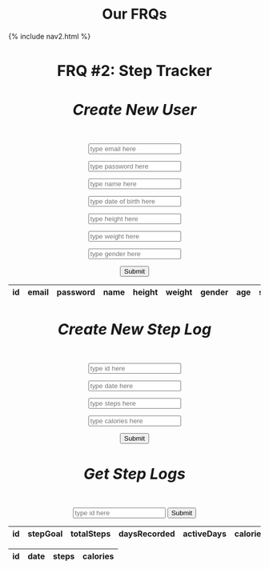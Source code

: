 <br>
<br>
<h1 style ="text-align: center">Our FRQs</h1>

<div id="title">
{% include nav2.html %}
</div>

<h1 style="text-align: center; font-size: 30px">
      FRQ
      <span style="font-weight: bold">#2: Step Tracker</span>
    </h1>

<div style="margin: 0 auto; text-align: center">
  <h5 style="text-align: center; font-size: 30px">
    Create New User
  </h5>
  <form method="POST" id="newUserForm">
    <p>
      <input
        type="email"
        name="email"
        id="email"
        placeholder="type email here"
        class="text"
      />
    </p>
    <p>
      <input 
        type="password" 
        name="password" 
        id="password" 
        placeholder="type password here"
        class="text"
      />
    </p>
    <p>
      <input
        type="text"
        name="name"
        id="name"
        placeholder="type name here"
      />
    </p>
    <p>
      <input
        type="text"
        name="dob"
        id="dob"
        placeholder="type date of birth here"
      />
    <p>
      <input
        type="text"
        name="height"
        id="height"
        placeholder="type height here"
      />
    </p>
    <p>
      <input 
        type="text" 
        name="weight" 
        id="weight" 
        placeholder="type weight here"
      />
    </p>
    <p>
      <input
        type="text"
        name="gender"
        id="gender"
        placeholder="type gender here"
      />
    </p>
    <input value="Submit" type="submit" class="button"/>
  <form>

  <p id="bruh"></p>
  <table id = "users">
    <thead>
      <tr>
        <th>id</th>
        <th>email</th>
        <th>password</th>
        <th>name</th>
        <th>height</th>
        <th>weight</th>
        <th>gender</th>
        <th>age</th>
        <th>stepgoal</th>
      </tr>
    </thead>
    <tbody></tbody>
  </table>

  <h5 style="text-align: center; font-size: 30px">
    Create New Step Log
  </h5>
  <form method="POST" id="newStepLogForm">
    <p>
      <input
        type="text"
        name="id"
        id="id"
        placeholder="type id here"
      />
    <p>
      <input
        type="text"
        name="date"
        id="date"
        placeholder="type date here"
      />
    <p>
      <input
        type="text"
        name="steps"
        id="steps"
        placeholder="type steps here"
      />
    <p>
      <input
        type="text"
        name="calories"
        id="calories"
        placeholder="type calories here"
      />
    </p>
    <input value="Submit" type="submit" class="button"/>
  <form>

  <h5 style="text-align: center; font-size: 30px">
    Get Step Logs
  </h5>
  <form method="POST" id="getStepLogForm">
      <input
        type="text"
        name="id"
        id="idInput"
        placeholder="type id here"
      />
    <input value="Submit" type="submit" class="button"/>
  <form>

  <p id="bruh"></p>
  <table id = "stepLogReport">
    <thead>
      <tr>
        <th>id</th>
        <th>stepGoal</th>
        <th>totalSteps</th>
        <th>daysRecorded</th>
        <th>activeDays</th>
        <th>caloriesConsumed</th>
        <th>caloriesBurnt</th>
        <th>netCalories</th>
        <th>netWeightReport</th>
      </tr>
    </thead>
    <tbody></tbody>
  </table>

  <p id="bruh"></p>
  <table id = "stepLogStats">
    <thead>
      <tr>
        <th>id</th>
        <th>date</th>
        <th>steps</th>
        <th>calories</th>
      </tr>
    </thead>
    <tbody></tbody>
  </table>
<div>

<script>
  // on submit, api call sends json for updated entry to be sent
      function submitform(event) {
        event.preventDefault();

        // forms data
        const data = new FormData(event.target);

        const queryString = new URLSearchParams(data).toString();
        
        fetch("https://f1.aadit.dev/api/person/post/?" + queryString, {
          method: "POST",
          mode: "no-cors",
          headers: {
            "Content-Type": "application/json"
          }
        })
        
        const form = document.getElementById("newUserForm");
        form.reset();
      }

      const form = document.getElementById("newUserForm");
      form.addEventListener("submit", submitform);
  
  // prepare HTML user container for new output
  const userContainer = document.getElementById("users");
  const stepTrackerContainer = document.getElementById("steptracker");

  // prepare fetch options
  const url = "https://f1.aadit.dev/api/person/";

  // not needed
  const options = {
      method: 'GET', // *GET, POST, PUT, DELETE, etc.
      mode: 'cors', // no-cors, *cors, same-origin
      cache: 'default', // *default, no-cache, reload, force-cache, only-if-cached
      credentials: 'omit', // include, *same-origin, omit
      headers: {
      'Content-Type': 'application/json'
      // 'Content-Type': 'application/x-www-form-urlencoded',
      },
  };

  // not needed
  const putOptions = {
      method: 'PUT', // *GET, POST, PUT, DELETE, etc.
      mode: 'cors', // no-cors, *cors, same-origin
      cache: 'default', // *default, no-cache, reload, force-cache, only-if-cached
      credentials: 'omit', // include, *same-origin, omit
      headers: {
      'Content-Type': 'application/json'
      // 'Content-Type': 'application/x-www-form-urlencoded',
      },
  };

  // for nicky follow this example
  function listIDS() {
    // fetch the API
    fetch(url, options)
      // response is a RESTful "promise" on any successful fetch
      .then(response => {
        // check for response errors
        if (response.status !== 200) {
            const errorMsg = 'Database response error: ' + response.status;
            console.log(errorMsg);
            const tr = document.createElement("tr");
            const td = document.createElement("td");
            td.innerHTML = errorMsg;
            tr.appendChild(td);
            userContainer.appendChild(tr);
            return;
        }
        // valid response will have json data
        response.json().then(data => {
            for (const row of data) {

              const tr = document.createElement("tr");

              const id = document.createElement("td");
              const email = document.createElement("td");
              const password = document.createElement("td");
              const name = document.createElement("td");
              const height = document.createElement("td");
              const weight = document.createElement("td");
              const gender = document.createElement("td");
              const age = document.createElement("td");
              const stepgoal = document.createElement("td");

              id.innerHTML = row.id;
              email.innerHTML = row.email;
              password.innerHTML = row.password;
              name.innerHTML = row.name;
              height.innerHTML = row.height;
              weight.innerHTML = row.weight;
              gender.innerHTML = row.gender;
              age.innerHTML = row.age;
              stepgoal.innerHTML = row.stepgoal;

              tr.appendChild(id);
              tr.appendChild(email);
              tr.appendChild(password);
              tr.appendChild(name)
              tr.appendChild(height);
              tr.appendChild(weight);
              tr.appendChild(gender);
              tr.appendChild(age);
              tr.appendChild(stepgoal);

              userContainer.appendChild(tr);
            }
        })
    })
  }

  listIDS();
</script>

